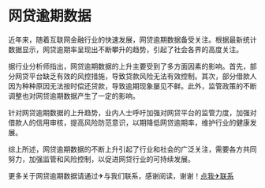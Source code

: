 # 网贷逾期数据

近年来，随着互联网金融行业的快速发展，网贷逾期数据备受关注。根据最新统计数据显示，网贷逾期率呈现出不断攀升的趋势，引起了社会各界的高度关注。

据行业分析师指出，网贷逾期数据的上升主要受到了多方面因素的影响。首先，部分网贷平台缺乏有效的风控措施，导致贷款风险无法有效控制。其次，部分借款人因为种种原因无法按时偿还贷款，导致逾期现象屡见不鲜。此外，监管政策的不断调整也对网贷逾期数据产生了一定的影响。

针对网贷逾期数据的上升趋势，业内人士呼吁加强对网贷平台的监管力度，加强对借款人的信用审核，提高风险防范意识，以期降低网贷逾期率，维护行业的健康发展。

综上所述，网贷逾期数据的不断上升引起了行业和社会的广泛关注，需要各方共同努力，加强监管和风险控制，以促进网贷行业的可持续发展。

更多关于网贷逾期数据请通过✈与我们联系，感谢阅读，谢谢！[点我✈联系](https://abc.k02.cc)